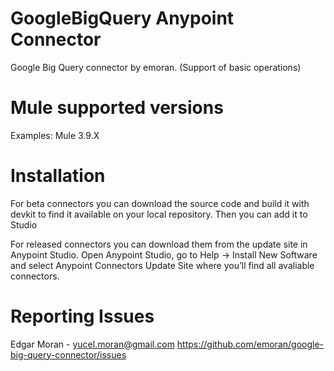 # GoogleBigQuery Anypoint Connector

Google Big Query connector by emoran. (Support of basic operations)

# Mule supported versions
Examples:
Mule 3.9.X


# Installation 
For beta connectors you can download the source code and build it with devkit to find it available on your local repository. Then you can add it to Studio

For released connectors you can download them from the update site in Anypoint Studio. 
Open Anypoint Studio, go to Help → Install New Software and select Anypoint Connectors Update Site where you’ll find all avaliable connectors.

# Reporting Issues

Edgar Moran - yucel.moran@gmail.com
https://github.com/emoran/google-big-query-connector/issues
